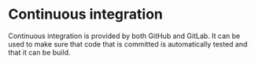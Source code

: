 # Continuous integration

Continuous integration is provided by both GitHub and GitLab.  It can be
used to make sure that code that is committed is automatically tested and
that it can be build.
